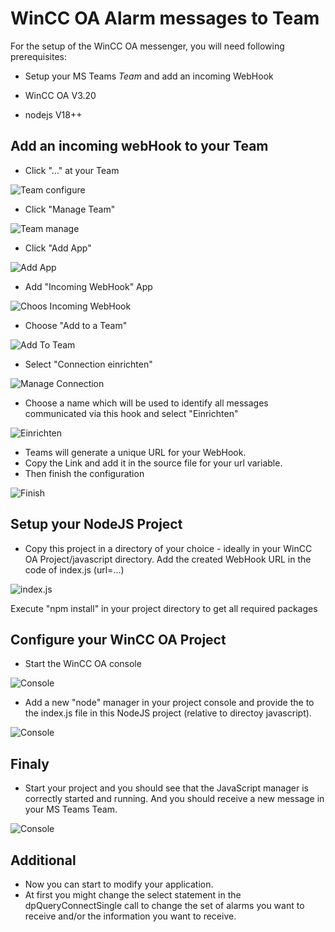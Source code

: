 # WinCC OA Alarm messages to Team
For the setup of the WinCC OA messenger, you will need following prerequisites:
* Setup your MS Teams _Team_ and add an incoming WebHook

* WinCC OA V3.20
* nodejs V18++
## Add an incoming webHook to your Team
* Click "..." at your Team

![Team configure](ReadMe/TeamsKanaele1.png)
* Click "Manage Team"

![Team manage](ReadMe/TeamsKanaele2.png)
* Click "Add App"

![Add App](ReadMe/TeamsKanaele3.png)
* Add "Incoming WebHook" App

![Choos Incoming WebHook](ReadMe/TeamsKanaele4.png)
* Choose "Add to a Team"

![Add To Team](ReadMe/TeamsKanaele5.png)
* Select "Connection einrichten"

![Manage Connection](ReadMe/TeamsKanaele6.png)
* Choose a name which will be used to identify all messages communicated via this hook and select "Einrichten"

![Einrichten](ReadMe/TeamsKanaele7.png)
* Teams will generate a unique URL for your WebHook.
* Copy the Link and add it in the source file for your url variable.
* Then finish the configuration

![Finish](ReadMe/TeamsKanaele8.png)
## Setup your NodeJS Project
* Copy this project in a directory of your choice - ideally in your WinCC OA Project/javascript directory.
Add the created WebHook URL in the code of index.js (url=...)

![index.js](ReadMe/NodeJS1.png)

Execute "npm install" in your project directory to get all required packages

## Configure your WinCC OA Project
* Start the WinCC OA console

![Console](ReadMe/Console.png)

* Add a new "node" manager in your project console and provide the to the index.js file in this NodeJS project (relative to directoy javascript).

![Console](ReadMe/Console2.png)

## Finaly
* Start your project and you should see that the JavaScript manager is correctly started and running.
And you should receive a new message in your MS Teams Team.

![Console](ReadMe/TeamsResult.png)

## Additional
* Now you can start to modify your application.
* At first you might change the select statement in the dpQueryConnectSingle call to change the set of alarms you want to receive and/or the information you want to receive.
